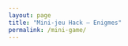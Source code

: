 ```yaml
---
layout: page
title: "Mini-jeu Hack — Enigmes"
permalink: /mini-game/
---
```

<!-- <!DOCTYPE html> -->
<html lang="fr">
<head>
    <meta charset="UTF-8">
    <meta name="viewport" content="width=device-width, initial-scale=1.0">
    <title>AKRIB INDUSTRIES UNIFIED OPERATING SYSTEM</title>
    <style>
        * {
            margin: 0;
            padding: 0;
            box-sizing: border-box;
        }

        body {
            font-family: 'VT323', 'Courier New', monospace;
            background: #000;
            color: #33ff33;
            overflow-x: hidden;
            user-select: none;
        }

        .crt {
            animation: flicker 0.15s infinite;
        }

        @keyframes flicker {
            0% { opacity: 0.97; }
            50% { opacity: 1; }
            100% { opacity: 0.97; }
        }

        .scanline {
            position: fixed;
            top: 0;
            left: 0;
            width: 100%;
            height: 100%;
            background: linear-gradient(
                to bottom,
                transparent 50%,
                rgba(0, 0, 0, 0.3) 51%
            );
            background-size: 100% 4px;
            pointer-events: none;
            z-index: 1000;
        }

        .terminal {
            padding: 20px;
            font-size: 18px;
            letter-spacing: 1px;
            line-height: 1.4;
            text-shadow: 0 0 5px #33ff33;
        }

        .header {
            border-bottom: 2px solid #33ff33;
            padding-bottom: 10px;
            margin-bottom: 20px;
            display: flex;
            justify-content: space-between;
            align-items: center;
        }

        .title {
            font-size: 16px;
            margin-bottom: 5px;
        }

        .hack-button {
            padding: 5px 15px;
            border: 2px solid #33ff33;
            background: transparent;
            color: #33ff33;
            font-family: inherit;
            font-size: 16px;
            cursor: pointer;
            transition: all 0.2s;
            text-shadow: 0 0 5px #33ff33;
        }

        .hack-button:hover {
            background: #33ff33;
            color: #000;
            text-shadow: none;
        }

        .game-screen {
            max-width: 900px;
            margin: 0 auto;
        }

        .hidden {
            display: none;
        }

        .prompt-line {
            margin: 10px 0;
        }

        .modal {
            position: fixed;
            top: 0;
            left: 0;
            width: 100%;
            height: 100%;
            background: rgba(0, 0, 0, 0.95);
            display: flex;
            justify-content: center;
            align-items: center;
            z-index: 2000;
        }

        .modal-content {
            background: #000;
            border: 3px solid #33ff33;
            padding: 30px;
            max-width: 500px;
            width: 90%;
            box-shadow: 0 0 30px rgba(51, 255, 51, 0.5);
        }

        .modal-title {
            font-size: 22px;
            margin-bottom: 20px;
            text-align: center;
            color: #ffff33;
        }

        .input-line {
            display: flex;
            align-items: center;
            margin: 20px 0;
        }

        .input-prefix {
            margin-right: 10px;
        }

        input {
            background: transparent;
            border: none;
            color: #33ff33;
            font-family: inherit;
            font-size: 18px;
            outline: none;
            flex: 1;
            caret-color: #33ff33;
            text-shadow: 0 0 5px #33ff33;
            border-bottom: 2px solid #33ff33;
            padding: 5px;
        }

        .modal-buttons {
            display: flex;
            gap: 10px;
            margin-top: 20px;
        }

        .button {
            flex: 1;
            padding: 10px 20px;
            border: 2px solid #33ff33;
            background: transparent;
            color: #33ff33;
            font-family: inherit;
            font-size: 16px;
            cursor: pointer;
            transition: all 0.2s;
            text-align: center;
        }

        .button:hover {
            background: #33ff33;
            color: #000;
        }

        .button.cancel {
            border-color: #ff3333;
            color: #ff3333;
        }

        .button.cancel:hover {
            background: #ff3333;
            color: #000;
        }

        .cursor {
            display: inline-block;
            width: 10px;
            height: 20px;
            background: #33ff33;
            animation: blink 1s infinite;
        }

        @keyframes blink {
            0%, 49% { opacity: 1; }
            50%, 100% { opacity: 0; }
        }

        .game-container {
            display: grid;
            grid-template-columns: 1fr 1fr;
            gap: 40px;
            margin: 20px 0;
        }

        .hex-column {
            font-family: 'Courier New', monospace;
            font-size: 16px;
        }

        .hex-line {
            margin: 2px 0;
            cursor: pointer;
            transition: background 0.1s;
        }

        .hex-line:hover {
            background: rgba(51, 255, 51, 0.2);
        }

        .hex-address {
            color: #33ff33;
            margin-right: 10px;
        }

        .word {
            display: inline-block;
            position: relative;
            transition: all 0.1s;
        }

        .word:hover {
            background: #33ff33;
            color: #000;
        }

        .word.correct {
            color: #000;
            background: #33ff33;
        }

        .sidebar {
            border-left: 2px solid #33ff33;
            padding-left: 20px;
        }

        .attempts {
            margin: 20px 0;
            font-size: 20px;
        }

        .attempt-box {
            display: inline-block;
            width: 15px;
            height: 15px;
            background: #33ff33;
            margin: 0 3px;
        }

        .attempt-box.used {
            background: transparent;
            border: 2px solid #33ff33;
        }

        .message-log {
            margin: 20px 0;
            min-height: 150px;
        }

        .log-entry {
            margin: 5px 0;
            animation: fadeIn 0.3s;
        }

        @keyframes fadeIn {
            from { opacity: 0; }
            to { opacity: 1; }
        }

        .success-message {
            color: #33ff33;
            font-size: 24px;
            text-align: center;
            margin: 30px 0;
            animation: pulse 1s infinite;
        }

        @keyframes pulse {
            0%, 100% { opacity: 1; }
            50% { opacity: 0.6; }
        }

        .error-message {
            color: #ff3333;
            text-shadow: 0 0 5px #ff3333;
        }

        @media (max-width: 768px) {
            .terminal {
                font-size: 14px;
                padding: 10px;
            }

            .header {
                flex-direction: column;
                gap: 10px;
            }

            .game-container {
                grid-template-columns: 1fr;
                gap: 20px;
            }

            .sidebar {
                border-left: none;
                border-top: 2px solid #33ff33;
                padding-left: 0;
                padding-top: 20px;
            }

            .hex-column {
                font-size: 13px;
            }

            .modal-content {
                padding: 20px;
            }
        }
    </style>
</head>
<body class="crt">
    <div class="scanline"></div>
    
    <!-- Modal de hack -->
    <div id="hack-modal" class="modal hidden" style="display: none;">
        <div class="modal-content">
            <div class="modal-title">&gt;&gt;&gt; ACCES ADMINISTRATEUR &lt;&lt;&lt;</div>
            <div class="prompt-line">ENTREZ LE CODE D'ACCES:</div>
            <div class="input-line">
                <span class="input-prefix">&gt;</span>
                <input type="text" id="hack-input" placeholder="levelX">
            </div>
            <div id="hack-message" style="margin: 10px 0; text-align: center;"></div>
            <div class="modal-buttons">
                <button class="button" onclick="submitHackCode()">VALIDER</button>
                <button class="button cancel" onclick="closeHackModal()">ANNULER</button>
            </div>
        </div>
    </div>

    <div class="terminal">
        <div id="game-screen" class="game-screen">
            <div class="header">
                <div>
                    <div class="title">ROBCO INDUSTRIES (TM) TERMLINK PROTOCOL</div>
                    <div class="title" id="level-display">NIVEAU 1/11</div>
                </div>
                <button class="hack-button" onclick="openHackModal()">[ HACK ]</button>
            </div>

            <div id="enigme-display" class="prompt-line" style="margin: 20px 0; font-size: 20px;"></div>

            <div class="game-container">
                <div>
                    <div class="hex-column" id="hex-left"></div>
                </div>
                <div>
                    <div class="hex-column" id="hex-right"></div>
                </div>
            </div>

            <div class="sidebar">
                <div class="attempts" id="attempts-display"></div>
                <div class="message-log" id="message-log"></div>
            </div>

            <div id="success-screen" class="hidden">
                <div class="success-message">
                    &gt;&gt;&gt; ACCES ACCORDE &lt;&lt;&lt;
                </div>
                <div class="prompt-line" style="text-align: center; margin: 20px 0;">
                    NIVEAU COMPLETE !
                </div>
                <div class="button" onclick="nextLevel()" style="display: block; text-align: center; margin: 20px auto; width: 200px;">
                    NIVEAU SUIVANT
                </div>
            </div>

            <div id="final-clue" class="hidden">
                <div class="success-message">
                    &gt;&gt;&gt; SYSTEME ENTIEREMENT PIRATE &lt;&lt;&lt;
                </div>
                <div style="margin: 30px 0; font-size: 18px;">
                    <div class="prompt-line">FICHIER SECRET DEVERROUILLE...</div>
                    <div class="prompt-line"></div>
                    <div class="prompt-line">INDICE FINAL:</div>
                    <div class="prompt-line" style="color: #ffff33;">"LE TRESOR SE TROUVE LA OU LES ETOILES</div>
                    <div class="prompt-line" style="color: #ffff33;">RENCONTRENT LA TERRE"</div>
                    <div class="prompt-line"></div>
                    <div class="prompt-line" style="color: #ffff33;">COORDONNEES: 48.8584° N, 2.2945° E</div>
                </div>
                <div class="button" onclick="restart()">RECOMMENCER</div>
            </div>

            <div class="button" onclick="restart()">REINITIALISER</div>
        </div>
    </div>

    <script>
        const hackPasswords = {
            'alpha7': 1,
            'bravo9': 2,
            'charlie5': 3,
            'delta3': 4,
            'echo8': 5,
            'foxtrot2': 6,
            'golf6': 7,
            'hotel4': 8,
            'india1': 9,
            'juliet0': 10,
            'kilo99': 11
        };

        const enigmes = [
            { 
                question: "NIVEAU 1/11: PREMIER NOMBRE PREMIER", 
                answer: "DEUX",
                decoys: ["UN", "TROIS", "CINQ", "SEPT", "ONZE", "ZERO", "QUATRE", "NEUF", "HIBOU", "PARIS", "LUNE", "ROUGE", "CHAT", "SOLEIL", "OCEAN", "VENT", "FLAMME", "PIERRE"]
            },
            { 
                question: "NIVEAU 2/11: FIBONACCI 1,1,2,3,5,8,?", 
                answer: "TREIZE",
                decoys: ["QUINZE", "DOUZE", "VINGT", "DIX", "SEIZE", "NEUF", "ONZE", "HUIT", "SEPT", "CINQ", "TROIS", "UN", "ZERO", "DEUX", "QUATRE", "SIX", "QUATORZE", "DIXSEPT"]
            },
            { 
                question: "NIVEAU 3/11: BINAIRE 1010 EN DECIMAL", 
                answer: "DIX",
                decoys: ["ONZE", "DOUZE", "HUIT", "NEUF", "SEPT", "TREIZE", "QUINZE", "SEIZE", "CINQ", "VINGT", "SIX", "QUATRE", "TROIS", "QUATORZE", "DEUX", "UN", "ZERO", "DIX-SEPT"]
            },
            { 
                question: "NIVEAU 4/11: HEXADECIMAL 0xFF EN DECIMAL", 
                answer: "DEUXCENTCINQUANTECINQ",
                decoys: ["CENTVINGT", "DEUXCENTS", "TROISCENTS", "CINQUANTE", "QUATRECENTS", "SOIXANTE", "CENT", "MILLE", "CINQCENTS", "QUATRE-VINGT", "TRENTE", "QUARANTE", "VINGT", "DIX", "QUINZE", "DEUX-CENT-CINQUANTE", "TROIS-CENT-DIX", "CENT-CINQUANTE"]
            },
            { 
                question: "NIVEAU 5/11: BITS DANS UN OCTET", 
                answer: "HUIT",
                decoys: ["SEIZE", "TRENTE-DEUX", "SOIXANTE-QUATRE", "QUATRE", "DIX", "DEUX", "UN", "CENT", "DOUZE", "VINGT", "SIX", "TROIS", "CINQ", "NEUF", "SEPT", "ONZE", "QUATORZE", "QUINZE"]
            },
            { 
                question: "NIVEAU 6/11: PORT HTTPS PAR DEFAUT", 
                answer: "QUATRECENTQUARANTETROIS",
                decoys: ["QUATREVINGTS", "HUITCENTS", "VINGT-DEUX", "TRENTE", "CINQUANTE", "SOIXANTE", "QUATRECENTS", "DEUXMILLE", "MILLE", "CENT", "DEUX-CENTS", "TROIS-CENTS", "SIX-CENTS", "SEPT-CENTS", "CINQ-CENTS", "NEUF-CENTS", "CENT-VINGT", "DEUX-CENT-DIX"]
            },
            { 
                question: "NIVEAU 7/11: CODE ASCII DE LA LETTRE A", 
                answer: "SOIXANTECINQ",
                decoys: ["CINQUANTE", "QUATRE-VINGTS", "SOIXANTE-DIX", "QUARANTE-CINQ", "TRENTE-DEUX", "CINQUANTE-SEPT", "SOIXANTE", "SOIXANTE-DOUZE", "QUARANTE-HUIT", "CINQUANTE-DEUX", "TRENTE-HUIT", "VINGT-SIX", "QUATRE-VINGT-DIX", "SOIXANTE-TREIZE", "CENT-DIX", "CENT-VINGT", "QUATRE-VINGT-CINQ", "QUARANTE-DEUX"]
            },
            { 
                question: "NIVEAU 8/11: ROT13 DE URYYB", 
                answer: "HELLO",
                decoys: ["BONJOUR", "SALUT", "BONSOIR", "ADIEU", "MERCI", "WORLD", "PYTHON", "LINUX", "WINDOWS", "APPLE", "GOOGLE", "ORACLE", "CISCO", "ADOBE", "AMAZON", "GITHUB", "DOCKER", "REDIS"]
            },
            { 
                question: "NIVEAU 9/11: DEUX PUISSANCE DIX", 
                answer: "MILLEVINGTQUATRE",
                decoys: ["MILLE", "DEUXMILLE", "CINQCENTS", "HUITCENTS", "TROISMILLE", "CINQMILLE", "DIXMILLE", "NEUFCENTS", "SEPTCENTS", "QUATREMILLE", "SIXMILLE", "HUITCENTSVINGT", "MILLEDEUX", "NEUFCENTQUATRE", "SEPTCENTCINQUANTE", "SIXCENTQUARANTE", "HUITCENTSOIXANTE", "DEUXCENTCINQUANTE"]
            },
            { 
                question: "NIVEAU 10/11: PYTHON LEN([1,2,3])", 
                answer: "TROIS",
                decoys: ["UN", "DEUX", "QUATRE", "CINQ", "SIX", "SEPT", "HUIT", "NEUF", "DIX", "ZERO", "ONZE", "DOUZE", "QUINZE", "VINGT", "CENT", "MILLE", "LISTE", "ARRAY"]
            },
            { 
                question: "NIVEAU 11/11: CENT MODULO SEPT", 
                answer: "DEUX",
                decoys: ["UN", "TROIS", "QUATRE", "CINQ", "SIX", "SEPT", "ZERO", "HUIT", "NEUF", "DIX", "ONZE", "DOUZE", "TREIZE", "QUATORZE", "QUINZE", "SEIZE", "VINGT", "CENT"]
            }
        ];

        let currentLevel = 1;
        let maxUnlockedLevel = 1;
        let attempts = 4;
        let words = [];
        let correctWord = '';

        function loadProgress() {
            const saved = localStorage.getItem('hackGameProgress');
            if (saved) {
                const data = JSON.parse(saved);
                maxUnlockedLevel = data.maxUnlockedLevel || 1;
                currentLevel = data.currentLevel || 1;
            }
        }

        function saveProgress() {
            localStorage.setItem('hackGameProgress', JSON.stringify({
                maxUnlockedLevel: maxUnlockedLevel,
                currentLevel: currentLevel
            }));
        }

        function openHackModal() {
            const modal = document.getElementById('hack-modal');
            modal.classList.remove('hidden');
            modal.style.display = 'flex';
            document.getElementById('hack-input').focus();
            document.getElementById('hack-message').innerHTML = '';
        }

        function closeHackModal() {
            const modal = document.getElementById('hack-modal');
            modal.classList.add('hidden');
            modal.style.display = 'none';
            document.getElementById('hack-input').value = '';
            document.getElementById('hack-message').innerHTML = '';
        }

        function submitHackCode() {
            const input = document.getElementById('hack-input').value.toLowerCase().trim();
            const messageDiv = document.getElementById('hack-message');

            // Si le champ est vide, retourner au niveau actuel
            if (input === '') {
                messageDiv.innerHTML = '<div style="color: #ffff33;">&gt; RETOUR AU NIVEAU ACTUEL</div>';
                setTimeout(() => {
                    closeHackModal();
                    loadLevel();
                }, 800);
                return;
            }

            if (hackPasswords.hasOwnProperty(input)) {
                const targetLevel = hackPasswords[input];
                messageDiv.innerHTML = '<div style="color: #33ff33;">&gt; CODE ACCEPTE</div>';
                
                setTimeout(() => {
                    currentLevel = targetLevel;
                    maxUnlockedLevel = Math.max(maxUnlockedLevel, targetLevel);
                    saveProgress();
                    loadLevel();
                    closeHackModal();
                }, 1000);
            } else {
                messageDiv.innerHTML = '<div class="error-message">&gt; CODE INVALIDE</div>';
            }
        }

        document.getElementById('hack-input').addEventListener('keypress', function(e) {
            if (e.key === 'Enter') {
                submitHackCode();
            }
        });

        function generateHexAddress() {
            return '0x' + Math.floor(Math.random() * 0xFFFF).toString(16).toUpperCase().padStart(4, '0');
        }

        function generateRandomChars(length) {
            const chars = '!@#$%^&*(){}[]<>?/|;:.,';
            let result = '';
            for (let i = 0; i < length; i++) {
                result += chars[Math.floor(Math.random() * chars.length)];
            }
            return result;
        }

        function updateLevelDisplay() {
            document.getElementById('level-display').textContent = `NIVEAU ${currentLevel}/11`;
        }

        function loadLevel() {
            if (currentLevel > 11) {
                showFinalClue();
                return;
            }

            attempts = 4;
            const enigme = enigmes[currentLevel - 1];
            correctWord = enigme.answer;
            
            document.getElementById('enigme-display').textContent = enigme.question;
            document.getElementById('success-screen').classList.add('hidden');
            
            generateWords(enigme.decoys);
            displayHexDump();
            updateAttempts();
            clearMessageLog();
            updateLevelDisplay();
        }

        function generateWords(decoys) {
            words = [...decoys];
            const randomIndex = Math.floor(Math.random() * words.length);
            words[randomIndex] = correctWord;
        }

        function displayHexDump() {
            const leftColumn = document.getElementById('hex-left');
            const rightColumn = document.getElementById('hex-right');
            
            leftColumn.innerHTML = '';
            rightColumn.innerHTML = '';
            
            const wordsPerColumn = Math.ceil(words.length / 2);
            
            for (let i = 0; i < words.length; i++) {
                const column = i < wordsPerColumn ? leftColumn : rightColumn;
                const address = generateHexAddress();
                const preChars = generateRandomChars(Math.floor(Math.random() * 3) + 1);
                const postChars = generateRandomChars(Math.floor(Math.random() * 3) + 1);
                
                const line = document.createElement('div');
                line.className = 'hex-line';
                line.innerHTML = `<span class="hex-address">${address}</span>${preChars}<span class="word" onclick="selectWord('${words[i]}')">${words[i]}</span>${postChars}`;
                
                column.appendChild(line);
            }
        }

        function selectWord(word) {
            if (attempts <= 0) return;

            if (word === correctWord) {
                logMessage('&gt; EXACT MATCH!');
                logMessage('&gt; ACCES ACCORDE');
                document.querySelectorAll('.word').forEach(w => {
                    if (w.textContent === correctWord) {
                        w.classList.add('correct');
                    }
                });
                setTimeout(() => {
                    document.getElementById('success-screen').classList.remove('hidden');
                }, 1000);
            } else {
                attempts--;
                const likeness = calculateLikeness(word, correctWord);
                logMessage(`&gt; ACCES REFUSE`);
                logMessage(`&gt; RESSEMBLANCE=${likeness}/${correctWord.length}`);
                updateAttempts();
                
                if (attempts === 0) {
                    lockout();
                }
            }
        }

        function calculateLikeness(word1, word2) {
            let count = 0;
            const minLength = Math.min(word1.length, word2.length);
            for (let i = 0; i < minLength; i++) {
                if (word1[i] === word2[i]) count++;
            }
            return count;
        }

        function updateAttempts() {
            const attemptsDisplay = document.getElementById('attempts-display');
            let html = 'TENTATIVES RESTANTES: ';
            for (let i = 0; i < 4; i++) {
                html += `<span class="attempt-box ${i >= attempts ? 'used' : ''}"></span>`;
            }
            attemptsDisplay.innerHTML = html;
        }

        function logMessage(message) {
            const log = document.getElementById('message-log');
            const entry = document.createElement('div');
            entry.className = 'log-entry';
            entry.innerHTML = message;
            log.appendChild(entry);
            log.scrollTop = log.scrollHeight;
        }

        function clearMessageLog() {
            document.getElementById('message-log').innerHTML = '';
        }

        function lockout() {
            logMessage('<div class="error-message">&gt;&gt;&gt; TERMINAL VERROUILLE &lt;&lt;&lt;</div>');
            logMessage('<div class="prompt-line">&gt; REINITIALISATION DU NIVEAU...</div>');
            document.querySelectorAll('.word').forEach(w => {
                w.style.pointerEvents = 'none';
            });
            setTimeout(() => {
                loadLevel();
            }, 3000);
        }

        function nextLevel() {
            currentLevel++;
            if (currentLevel > maxUnlockedLevel) {
                maxUnlockedLevel = currentLevel;
                saveProgress();
            }
            loadLevel();
        }

        function showFinalClue() {
            document.getElementById('enigme-display').style.display = 'none';
            document.querySelector('.game-container').style.display = 'none';
            document.querySelector('.sidebar').style.display = 'none';
            document.querySelector('.button[onclick="restart()"]').style.display = 'none';
            document.getElementById('final-clue').classList.remove('hidden');
        }

        function restart() {
            currentLevel = 1;
            saveProgress();
            loadLevel();
            document.getElementById('enigme-display').style.display = 'block';
            document.querySelector('.game-container').style.display = 'grid';
            document.querySelector('.sidebar').style.display = 'block';
            document.querySelector('.button[onclick="restart()"]').style.display = 'inline-block';
            document.getElementById('final-clue').classList.add('hidden');
        }

        loadProgress();
        loadLevel();
    </script>
</body>
</html>
